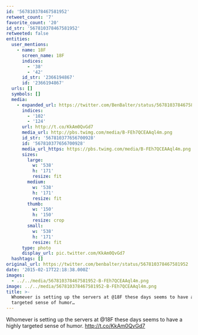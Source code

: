 ```yaml
---
id: '567810378467581952'
retweet_count: '7'
favorite_count: '20'
id_str: '567810378467581952'
retweeted: false
entities:
  user_mentions:
    - name: 18F
      screen_name: 18F
      indices:
        - '38'
        - '42'
      id_str: '2366194867'
      id: '2366194867'
  urls: []
  symbols: []
  media:
    - expanded_url: https://twitter.com/BenBalter/status/567810378467581952/photo/1
      indices:
        - '102'
        - '124'
      url: http://t.co/KkAm0QvGd7
      media_url: http://pbs.twimg.com/media/B-FEh7QCEAAql4m.png
      id_str: '567810377656700928'
      id: '567810377656700928'
      media_url_https: https://pbs.twimg.com/media/B-FEh7QCEAAql4m.png
      sizes:
        large:
          w: '538'
          h: '171'
          resize: fit
        medium:
          w: '538'
          h: '171'
          resize: fit
        thumb:
          w: '150'
          h: '150'
          resize: crop
        small:
          w: '538'
          h: '171'
          resize: fit
      type: photo
      display_url: pic.twitter.com/KkAm0QvGd7
  hashtags: []
original_url: https://twitter.com/benbalter/status/567810378467581952
date: '2015-02-17T22:18:38.000Z'
images:
  - ../../media/567810378467581952-B-FEh7QCEAAql4m.png
image: ../../media/567810378467581952-B-FEh7QCEAAql4m.png
title: >-
  Whomever is setting up the servers at @18F these days seems to have a highly
  targeted sense of humor…
---
```


Whomever is setting up the servers at @18F these days seems to have a highly targeted sense of humor. http://t.co/KkAm0QvGd7